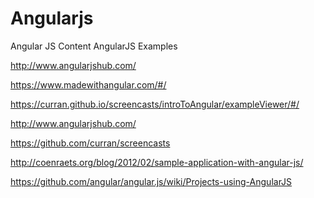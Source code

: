 # Angularjs
Angular JS Content
AngularJS Examples

http://www.angularjshub.com/

https://www.madewithangular.com/#/

https://curran.github.io/screencasts/introToAngular/exampleViewer/#/

http://www.angularjshub.com/

https://github.com/curran/screencasts

http://coenraets.org/blog/2012/02/sample-application-with-angular-js/

https://github.com/angular/angular.js/wiki/Projects-using-AngularJS
